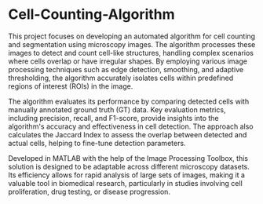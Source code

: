 # Cell-Counting-Algorithm
This project focuses on developing an automated algorithm for cell counting and segmentation using microscopy images. The algorithm processes these images to detect and count cell-like structures, handling complex scenarios where cells overlap or have irregular shapes. By employing various image processing techniques such as edge detection, smoothing, and adaptive thresholding, the algorithm accurately isolates cells within predefined regions of interest (ROIs) in the image.

The algorithm evaluates its performance by comparing detected cells with manually annotated ground truth (GT) data. Key evaluation metrics, including precision, recall, and F1-score, provide insights into the algorithm's accuracy and effectiveness in cell detection. The approach also calculates the Jaccard Index to assess the overlap between detected and actual cells, helping to fine-tune detection parameters.

Developed in MATLAB with the help of the Image Processing Toolbox, this solution is designed to be adaptable across different microscopy datasets. Its efficiency allows for rapid analysis of large sets of images, making it a valuable tool in biomedical research, particularly in studies involving cell proliferation, drug testing, or disease progression.
